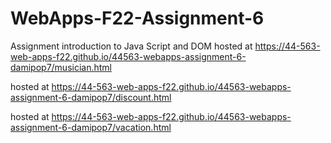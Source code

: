 # WebApps-F22-Assignment-6
Assignment introduction to Java Script and DOM
hosted at https://44-563-web-apps-f22.github.io/44563-webapps-assignment-6-damipop7/musician.html

hosted at https://44-563-web-apps-f22.github.io/44563-webapps-assignment-6-damipop7/discount.html

hosted at https://44-563-web-apps-f22.github.io/44563-webapps-assignment-6-damipop7/vacation.html
